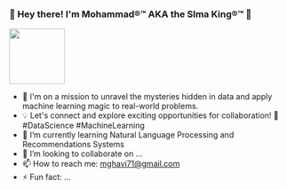 ###  👋 Hey there! I'm Mohammad®™ AKA the Slma King®™ 👋



<a href="URL_REDIRECT" target="blank"><img align="center" src="[https://ibb.co/QpFmz7g]" height="100" /></a>





- 🔭 I'm on a mission to unravel the mysteries hidden in data and apply machine learning magic to real-world problems.
- 💡 Let's connect and explore exciting opportunities for collaboration! 🤝 #DataScience #MachineLearning
- 🌱 I’m currently learning Natural Language Processing and Recommendations Systems
- 👯 I’m looking to collaborate on ...
- 📫 How to reach me: mghavi71@gmail.com
- ⚡ Fun fact: ...

